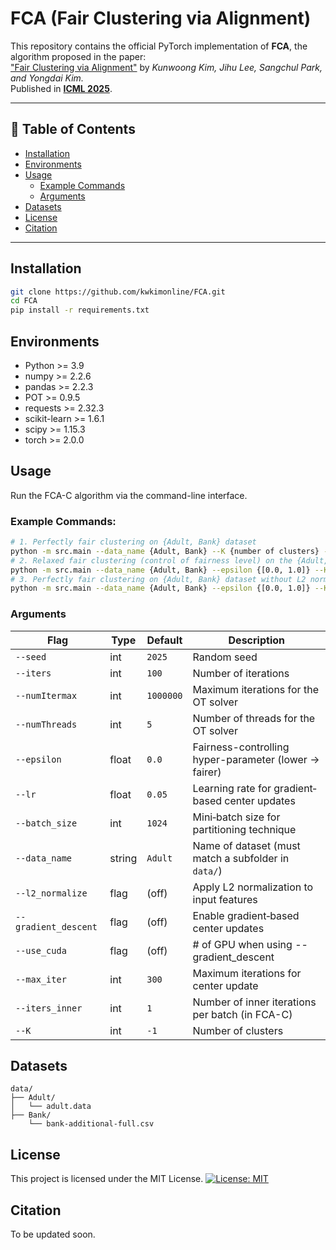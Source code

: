 # FCA (Fair Clustering via Alignment)

This repository contains the official PyTorch implementation of **FCA**, the algorithm proposed in the paper:  
["Fair Clustering via Alignment"](https://icml.cc/virtual/2025/poster/44309) by *Kunwoong Kim, Jihu Lee, Sangchul Park, and Yongdai Kim.*  
Published in **[ICML 2025](https://icml.cc/Conferences/2025)**.

---

## 📑 Table of Contents

- [Installation](#installation)  
- [Environments](#environments)  
- [Usage](#usage)  
  - [Example Commands](#example-commands)  
  - [Arguments](#arguments)  
- [Datasets](#datasets)  
- [License](#license)
- [Citation](#citation)

---

## Installation

```bash
git clone https://github.com/kwkimonline/FCA.git
cd FCA
pip install -r requirements.txt
```

## Environments

- Python >= 3.9
- numpy >= 2.2.6
- pandas >= 2.2.3
- POT >= 0.9.5
- requests >= 2.32.3
- scikit-learn >= 1.6.1
- scipy >= 1.15.3
- torch >= 2.0.0


## **Usage**

Run the FCA-C algorithm via the command-line interface.

### Example Commands:

```bash
# 1. Perfectly fair clustering on {Adult, Bank} dataset
python -m src.main --data_name {Adult, Bank} --K {number of clusters} --l2_normalize
# 2. Relaxed fair clustering (control of fairness level) on the {Adult, Bank} dataset
python -m src.main --data_name {Adult, Bank} --epsilon {[0.0, 1.0]} --K {number of clusters} --l2_normalize
# 3. Perfectly fair clustering on {Adult, Bank} dataset without L2 normalization of data
python -m src.main --data_name {Adult, Bank} --epsilon {[0.0, 1.0]} --K {number of clusters}
```

### Arguments

| Flag                   | Type    | Default   | Description                                                   |
|------------------------|---------|-----------|---------------------------------------------------------------|
| `--seed`               | int     | `2025`    | Random seed                                                   |
| `--iters`              | int     | `100`     | Number of iterations                                          |
| `--numItermax`         | int     | `1000000` | Maximum iterations for the OT solver                          |
| `--numThreads`         | int     | `5`       | Number of threads for the OT solver                           |
| `--epsilon`            | float   | `0.0`     | Fairness-controlling hyper-parameter (lower -> fairer)        |
| `--lr`                 | float   | `0.05`    | Learning rate for gradient‐based center updates               |
| `--batch_size`         | int     | `1024`    | Mini‐batch size for partitioning technique                    |
| `--data_name`          | string  | `Adult`   | Name of dataset (must match a subfolder in `data/`)           |
| `--l2_normalize`       | flag    | (off)     | Apply L2 normalization to input features                      |
| `--gradient_descent`   | flag    | (off)     | Enable gradient‐based center updates                          |
| `--use_cuda`           | flag    | (off)     | # of GPU when using --gradient_descent                        |
| `--max_iter`           | int     | `300`     | Maximum iterations for center update                          |
| `--iters_inner`        | int     | `1`       | Number of inner iterations per batch (in FCA-C)               |
| `--K`                  | int     | `-1`      | Number of clusters                                            |

## Datasets

```text
data/
├── Adult/
│   └── adult.data
├── Bank/
    └── bank-additional-full.csv
```

## License
This project is licensed under the MIT License.
[![License: MIT](https://img.shields.io/badge/License-MIT-yellow.svg)](https://opensource.org/licenses/MIT)

## Citation

To be updated soon.
